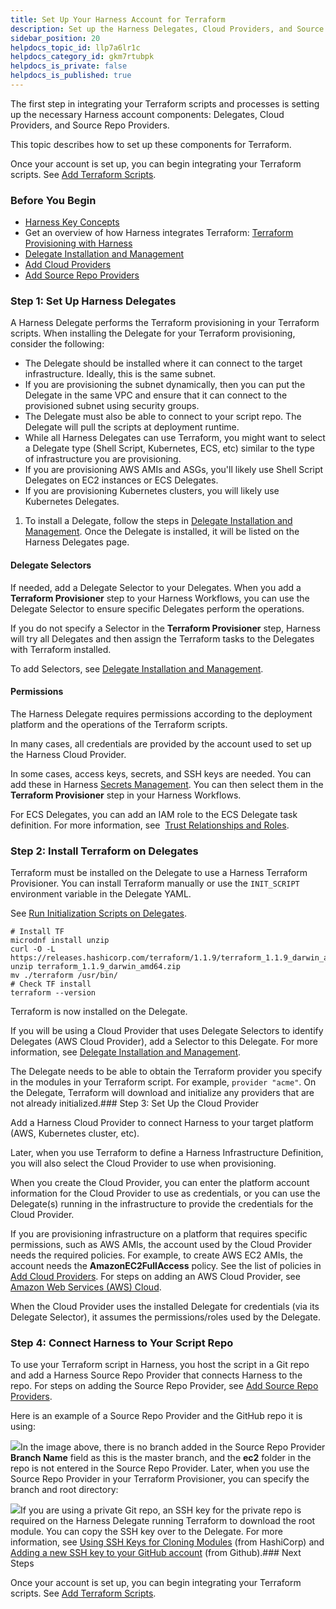 ```yaml
---
title: Set Up Your Harness Account for Terraform
description: Set up the Harness Delegates, Cloud Providers, and Source Repo Providers for Terraform integration.
sidebar_position: 20
helpdocs_topic_id: llp7a6lr1c
helpdocs_category_id: gkm7rtubpk
helpdocs_is_private: false
helpdocs_is_published: true
---
```


The first step in integrating your Terraform scripts and processes is setting up the necessary Harness account components: Delegates, Cloud Providers, and Source Repo Providers.

This topic describes how to set up these components for Terraform.

Once your account is set up, you can begin integrating your Terraform scripts. See [Add Terraform Scripts](/article/ux2enus2ku-add-terraform-scripts).

### Before You Begin

* [Harness Key Concepts](/article/4o7oqwih6h-harness-key-concepts)
* Get an overview of how Harness integrates Terraform: [Terraform Provisioning with Harness](/article/hh52ews03d-terraform-provisioning-with-harness)
* [Delegate Installation and Management](/article/h9tkwmkrm7-delegate-installation)
* [Add Cloud Providers](/article/whwnovprrb-cloud-providers)
* [Add Source Repo Providers](/article/ay9hlwbgwa-add-source-repo-providers)

### Step 1: Set Up Harness Delegates

A Harness Delegate performs the Terraform provisioning in your Terraform scripts. When installing the Delegate for your Terraform provisioning, consider the following:

* The Delegate should be installed where it can connect to the target infrastructure. Ideally, this is the same subnet.
* If you are provisioning the subnet dynamically, then you can put the Delegate in the same VPC and ensure that it can connect to the provisioned subnet using security groups.
* The Delegate must also be able to connect to your script repo. The Delegate will pull the scripts at deployment runtime.
* While all Harness Delegates can use Terraform, you might want to select a Delegate type (Shell Script, Kubernetes, ECS, etc) similar to the type of infrastructure you are provisioning.
* If you are provisioning AWS AMIs and ASGs, you'll likely use Shell Script Delegates on EC2 instances or ECS Delegates.
* If you are provisioning Kubernetes clusters, you will likely use Kubernetes Delegates.
1. To install a Delegate, follow the steps in [Delegate Installation and Management](/article/h9tkwmkrm7-delegate-installation). Once the Delegate is installed, it will be listed on the Harness Delegates page.

#### Delegate Selectors

If needed, add a Delegate Selector to your Delegates. When you add a **Terraform Provisioner** step to your Harness Workflows, you can use the Delegate Selector to ensure specific Delegates perform the operations.

If you do not specify a Selector in the **Terraform Provisioner** step, Harness will try all Delegates and then assign the Terraform tasks to the Delegates with Terraform installed.

To add Selectors, see [Delegate Installation and Management](/article/h9tkwmkrm7-delegate-installation).

#### Permissions

The Harness Delegate requires permissions according to the deployment platform and the operations of the Terraform scripts.

In many cases, all credentials are provided by the account used to set up the Harness Cloud Provider.

In some cases, access keys, secrets, and SSH keys are needed. You can add these in Harness [Secrets Management](/article/au38zpufhr-secret-management). You can then select them in the **Terraform Provisioner** step in your Harness Workflows.

For ECS Delegates, you can add an IAM role to the ECS Delegate task definition. For more information, see  [Trust Relationships and Roles](https://docs.harness.io/article/h9tkwmkrm7-delegate-installation#trust_relationships_and_roles).

### Step 2: Install Terraform on Delegates

Terraform must be installed on the Delegate to use a Harness Terraform Provisioner. You can install Terraform manually or use the `INIT_SCRIPT` environment variable in the Delegate YAML.

See [Run Initialization Scripts on Delegates](/article/ul6qktixip-run-initialization-scripts-on-delegates).


```
# Install TF  
microdnf install unzip  
curl -O -L https://releases.hashicorp.com/terraform/1.1.9/terraform_1.1.9_darwin_amd64.zip  
unzip terraform_1.1.9_darwin_amd64.zip  
mv ./terraform /usr/bin/  
# Check TF install  
terraform --version
```
Terraform is now installed on the Delegate.

If you will be using a Cloud Provider that uses Delegate Selectors to identify Delegates (AWS Cloud Provider), add a Selector to this Delegate. For more information, see [Delegate Installation and Management](/article/h9tkwmkrm7-delegate-installation).

The Delegate needs to be able to obtain the Terraform provider you specify in the modules in your Terraform script. For example, `provider "acme"`. On the Delegate, Terraform will download and initialize any providers that are not already initialized.### Step 3: Set Up the Cloud Provider

Add a Harness Cloud Provider to connect Harness to your target platform (AWS, Kubernetes cluster, etc).

Later, when you use Terraform to define a Harness Infrastructure Definition, you will also select the Cloud Provider to use when provisioning.

When you create the Cloud Provider, you can enter the platform account information for the Cloud Provider to use as credentials, or you can use the Delegate(s) running in the infrastructure to provide the credentials for the Cloud Provider.

If you are provisioning infrastructure on a platform that requires specific permissions, such as AWS AMIs, the account used by the Cloud Provider needs the required policies. For example, to create AWS EC2 AMIs, the account needs the **AmazonEC2FullAccess** policy. See the list of policies in [Add Cloud Providers](/article/whwnovprrb-cloud-providers). For steps on adding an AWS Cloud Provider, see [Amazon Web Services (AWS) Cloud](https://docs.harness.io/article/whwnovprrb-cloud-providers#amazon_web_services_aws_cloud).

When the Cloud Provider uses the installed Delegate for credentials (via its Delegate Selector), it assumes the permissions/roles used by the Delegate.

### Step 4: Connect Harness to Your Script Repo

To use your Terraform script in Harness, you host the script in a Git repo and add a Harness Source Repo Provider that connects Harness to the repo. For steps on adding the Source Repo Provider, see [Add Source Repo Providers](/article/ay9hlwbgwa-add-source-repo-providers).

Here is an example of a Source Repo Provider and the GitHub repo it is using:

![](https://files.helpdocs.io/kw8ldg1itf/articles/9pvvgcdbjh/1557259873295/image.png)In the image above, there is no branch added in the Source Repo Provider **Branch Name** field as this is the master branch, and the **ec2** folder in the repo is not entered in the Source Repo Provider. Later, when you use the Source Repo Provider in your Terraform Provisioner, you can specify the branch and root directory:

![](https://files.helpdocs.io/kw8ldg1itf/articles/9pvvgcdbjh/1557259999000/image.png)If you are using a private Git repo, an SSH key for the private repo is required on the Harness Delegate running Terraform to download the root module. You can copy the SSH key over to the Delegate. For more information, see [Using SSH Keys for Cloning Modules](https://www.terraform.io/docs/enterprise/workspaces/ssh-keys.html) (from HashiCorp) and [Adding a new SSH key to your GitHub account](https://help.github.com/en/articles/adding-a-new-ssh-key-to-your-github-account) (from Github).### Next Steps

Once your account is set up, you can begin integrating your Terraform scripts. See [Add Terraform Scripts](/article/ux2enus2ku-add-terraform-scripts).

